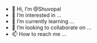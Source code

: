 - 👋 Hi, I’m @Shuvopal
- 👀 I’m interested in ...
- 🌱 I’m currently learning ...
- 💞️ I’m looking to collaborate on ...
- 📫 How to reach me ...

<!---
Shuvopal/Shuvopal is a ✨ special ✨ repository because its `README.md` (this file) appears on your GitHub profile.
You can click the Preview link to take a look at your changes.
--->
